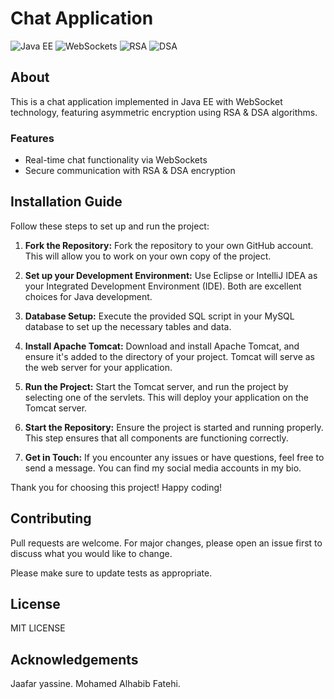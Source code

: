# Chat Application

![Java EE](https://img.shields.io/badge/Java%20EE-8-orange)
![WebSockets](https://img.shields.io/badge/WebSockets-1.1-blue)
![RSA](https://img.shields.io/badge/RSA-Encryption-green)
![DSA](https://img.shields.io/badge/DSA-Encryption-green)

## About
This is a chat application implemented in Java EE with WebSocket technology, featuring asymmetric encryption using RSA & DSA algorithms.

### Features
- Real-time chat functionality via WebSockets
- Secure communication with RSA & DSA encryption

## Installation Guide

Follow these steps to set up and run the project:

1. **Fork the Repository:**
   Fork the repository to your own GitHub account. This will allow you to work on your own copy of the project.

2. **Set up your Development Environment:**
   Use Eclipse or IntelliJ IDEA as your Integrated Development Environment (IDE). Both are excellent choices for Java development.

3. **Database Setup:**
   Execute the provided SQL script in your MySQL database to set up the necessary tables and data.

4. **Install Apache Tomcat:**
   Download and install Apache Tomcat, and ensure it's added to the directory of your project. Tomcat will serve as the web server for your application.

5. **Run the Project:**
   Start the Tomcat server, and run the project by selecting one of the servlets. This will deploy your application on the Tomcat server.

6. **Start the Repository:**
   Ensure the project is started and running properly. This step ensures that all components are functioning correctly.

7. **Get in Touch:**
   If you encounter any issues or have questions, feel free to send a message. You can find my social media accounts in my bio.

Thank you for choosing this project! Happy coding!



## Contributing
Pull requests are welcome. For major changes, please open an issue first to discuss what you would like to change.

Please make sure to update tests as appropriate.

## License
MIT LICENSE

## Acknowledgements
Jaafar yassine.
Mohamed Alhabib Fatehi.


